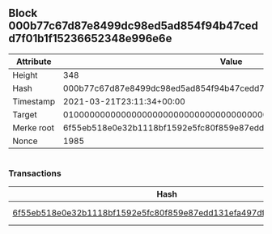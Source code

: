 ## Block 000b77c67d87e8499dc98ed5ad854f94b47cedd7f01b1f15236652348e996e6e

Attribute | Value
--- | ---
Height | 348
Hash | 000b77c67d87e8499dc98ed5ad854f94b47cedd7f01b1f15236652348e996e6e
Timestamp | 2021-03-21T23:11:34+00:00
Target | 0100000000000000000000000000000000000000000000000000000000000000
Merke root | 6f55eb518e0e32b1118bf1592e5fc80f859e87edd131efa497df5b26efbbcf96
Nonce | 1985

```

```

### Transactions

Hash | Amount
--- | ---
[6f55eb518e0e32b1118bf1592e5fc80f859e87edd131efa497df5b26efbbcf96](6f55eb518e0e32b1118bf1592e5fc80f859e87edd131efa497df5b26efbbcf96.md) | 10.00000000 SKEPTI 
